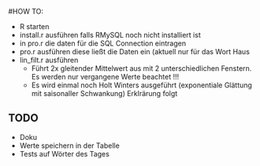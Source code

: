 #HOW TO:

  * R starten
  * install.r ausführen falls RMySQL noch nicht installiert ist
  * in pro.r die daten für die SQL Connection eintragen
  * pro.r ausführen diese ließt die Daten ein (aktuell nur für das Wort Haus
  * lin_filt.r ausführen
    * Führt 2x gleitender Mittelwert aus mit 2 unterschiedlichen Fenstern. Es werden nur vergangene Werte beachtet !!!
    * Es wird einmal noch Holt Winters ausgeführt (exponentiale Glättung mit saisonaller Schwankung) Erklrärung folgt

## TODO

 * Doku
 * Werte speichern in der Tabelle
 * Tests auf Wörter des Tages
